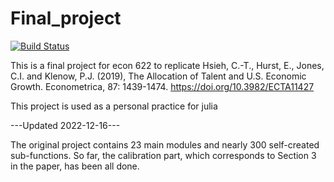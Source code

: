 # Final_project

[![Build Status](https://github.com/Zijiaa/amazing_final_project.jl/actions/workflows/CI.yml/badge.svg?branch=master)](https://github.com/Zijiaa/amazing_final_project.jl/actions/workflows/CI.yml?query=branch%3Amaster)

This is a final project for econ 622 to replicate Hsieh, C.-T., Hurst, E., Jones, C.I. and Klenow, P.J. (2019), The Allocation of Talent and U.S. Economic Growth. Econometrica, 87: 1439-1474. https://doi.org/10.3982/ECTA11427

This project is used as a personal practice for julia

---Updated 2022-12-16---

The original project contains 23 main modules and nearly 300 self-created sub-functions.
So far, the calibration part, which corresponds to Section 3 in the paper, has been all done. 
